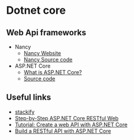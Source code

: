 # Dotnet core
## Web Api frameworks
- Nancy
  - [Nancy Website](http://nancyfx.org/)
  - [Nancy Source code](https://github.com/NancyFx/Nancy/)
- ASP.NET Core
  - [What is ASP.NET Core?](https://dotnet.microsoft.com/learn/aspnet/what-is-aspnet-core)
  - [Source code](https://github.com/aspnet/AspNetCore)
  
  
## Useful links
- [stackify](https://stackify.com/asp-net-core-web-api-guide/)
- [Step-by-Step ASP.NET Core RESTful Web](https://docs.microsoft.com/en-us/aspnet/web-api/overview/getting-started-with-aspnet-web-api/tutorial-your-first-web-api)
- [Tutorial: Create a web API with ASP.NET Core](https://docs.microsoft.com/en-us/aspnet/core/tutorials/first-web-api?view=aspnetcore-2.2&tabs=visual-studio)
- [Build a RESTful API with ASP.NET Core](https://medium.com/net-core/how-to-build-a-restful-api-with-asp-net-core-fb7dd8d3e5e3)
